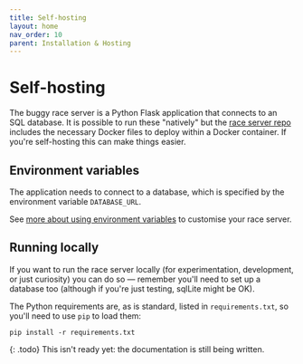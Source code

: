```yaml
---
title: Self-hosting
layout: home
nav_order: 10
parent: Installation & Hosting
---
```



# Self-hosting

The buggy race server is a Python Flask application that connects to an SQL
database. It is possible to run these "natively" but the [race server
repo](https://github.com/buggyrace/buggy-race-server) includes the necessary
Docker files to deploy within a Docker container. If you're self-hosting this
can make things easier.

## Environment variables

The application needs to connect to a database, which is specified by the
environment variable `DATABASE_URL`.

See [more about using environment variables](../customising/env) to customise
your race server.


## Running locally

If you want to run the race server locally (for experimentation, development,
or just curiosity) you can do so — remember you'll need to set up a database
too (although if you're just testing, sqlLite might be OK).

The Python requirements are, as is standard, listed in `requirements.txt`, so
you'll need to use `pip` to load them:

    pip install -r requirements.txt


{: .todo}
This isn't ready yet: the documentation is still being written.
